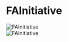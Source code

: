 # FAInitiative
![FAInitiative](https://github.com/juliuscecilia33/FAInitiative/blob/main/images/Page1.png)
<br />
![FAInitiative](https://github.com/juliuscecilia33/FAInitiative/blob/main/images/Page2.png)
